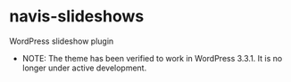 navis-slideshows
================

WordPress slideshow plugin 

* NOTE: The theme has been verified to work in WordPress 3.3.1. It is no longer under active development.
